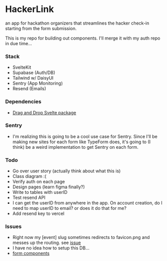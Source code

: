 # HackerLink
an app for hackathon organizers that streamlines the hacker check-in starting from the form submission.

This is my repo for building out components. I'll merge it with my auth repo in due time...

### Stack 
- SvelteKit
- Supabase (Auth/DB)
- Tailwind w/ DaisyUI
- Sentry (App Monitoring)
- Resend (Emails)

### Dependencies 
- [Drag and Drop Svelte package](https://www.npmjs.com/package/svelte-dnd-action)

### Sentry
- I'm realizing this is going to be a cool use case for Sentry. Since I'll be making new sites for each form like TypeForm does, it's going to (I think) be a weird implementation to get Sentry on each form.

### Todo
- Go over user story (actually think about what this is)
- Class diagram :( 
- Verify auth on each page
- Design pages (learn figma finally?)
- Write to tables with userID
- Test resend API
- I can get the userID from anywhere in the app. On account creation, do I need to map userID to email? or does it do that for me?
- Add resend key to vercel 


### Issues
- Right now my [event] slug sometimes redirects to favicon.png and messes up the routing. see [issue](https://github.com/sveltejs/kit/issues/3748)
- I have no idea how to setup this DB...
- [form components](https://tailwindcss-forms.vercel.app/)